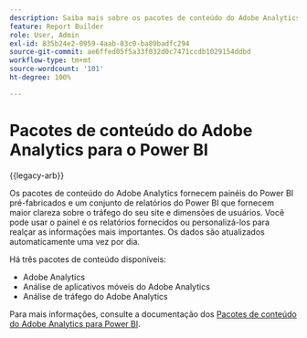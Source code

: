 ```yaml
---
description: Saiba mais sobre os pacotes de conteúdo do Adobe Analytics e os painéis e relatórios pré-criados do Power BI.
feature: Report Builder
role: User, Admin
exl-id: 835b24e2-0959-4aab-83c0-ba89badfc294
source-git-commit: ae6ffed05f5a33f032d0c7471ccdb1029154ddbd
workflow-type: tm+mt
source-wordcount: '101'
ht-degree: 100%

---
```


# Pacotes de conteúdo do Adobe Analytics para o Power BI

{{legacy-arb}}

Os pacotes de conteúdo do Adobe Analytics fornecem painéis do Power BI pré-fabricados e um conjunto de relatórios do Power BI que fornecem maior clareza sobre o tráfego do seu site e dimensões de usuários. Você pode usar o painel e os relatórios fornecidos ou personalizá-los para realçar as informações mais importantes. Os dados são atualizados automaticamente uma vez por dia.

Há três pacotes de conteúdo disponíveis:

* Adobe Analytics
* Análise de aplicativos móveis do Adobe Analytics
* Análise de tráfego do Adobe Analytics

Para mais informações, consulte a documentação dos [Pacotes de conteúdo do Adobe Analytics para Power BI](https://powerbi.microsoft.com/en-us/documentation/powerbi-content-pack-adobe-analytics/).
